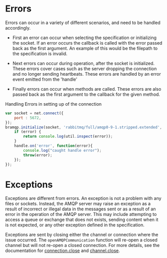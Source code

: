 # Errors

Errors can occur in a variety of different scenarios, and need to be handled accordingly.

- First an error can occur when selecting the specification or initializing the socket. If an error occurs the callback is called with the error passed back as the first argument. An example of this would be the filepath to the specification is invalid.

- Next errors can occur during operation, after the socket is initialized. These errors cover cases such as the server dropping the connection and no longer sending heartbeats. These errors are handled by an error event emitted from the 'handle'

- Finally errors can occur when methods are called. These errors are also passed back as the first argument to the callback for the given method.

Handling Errors in setting up of the connection
```javascript
var socket = net.connect({
    port : 5672,
});
bramqp.initialize(socket, 'rabbitmq/full/amqp0-9-1.stripped.extended', function(error, handle) {
    if (error) {
        return console.log(util.inspect(error));
    }
    handle.on('error', function(error){
        console.log("caught handle error");
        throw(error);
    });
});
```

# Exceptions

Exceptions are different from errors. An exception is not a problem with any files or sockets. Instead, the AMQP server may raise an exception as a result of incorrect or illegal data in the messages sent or as a result of an error in the operation of the AMQP server. This may include attempting to access a queue or exchange that does not exists, sending content when it is not expected, or any other exception defined in the specification. 

Exceptions are sent by closing either the channel or connection where the issue occurred. The `openAMQPCommunication` function will re-open a closed channel but will not re-open a closed connection. For more details, see the documentation for [connection.close](https://www.rabbitmq.com/amqp-0-9-1-reference.html#connection.close) and [channel.close](https://www.rabbitmq.com/amqp-0-9-1-reference.html#channel.close).
